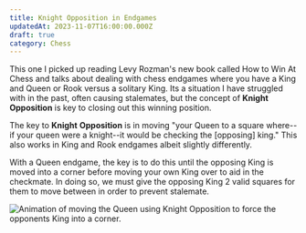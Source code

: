 ```yaml
---
title: Knight Opposition in Endgames
updatedAt: 2023-11-07T16:00:00.000Z
draft: true
category: Chess
---
```


This one I picked up reading Levy Rozman's new book called How to Win At Chess and talks about dealing with chess endgames where you have a King and Queen or Rook versus a solitary King. Its a situation I have struggled with in the past, often causing stalemates, but the concept of **Knight** **Opposition** is key to closing out this winning position.

The key to **Knight** **Opposition** is in moving "your Queen to a square where--if your queen were a knight--it would be checking the \[opposing] king." This also works in King and Rook endgames albeit slightly differently.

With a Queen endgame, the key is to do this until the opposing King is moved into a corner before moving your own King over to aid in the checkmate. In doing so, we must give the opposing King 2 valid squares for them to move between in order to prevent stalemate.

![Animation of moving the Queen using Knight Opposition to force the opponents King into a corner.](/public/assets/assets/phpT8ccC9.gif "Animation courtesy of Chess.com")
